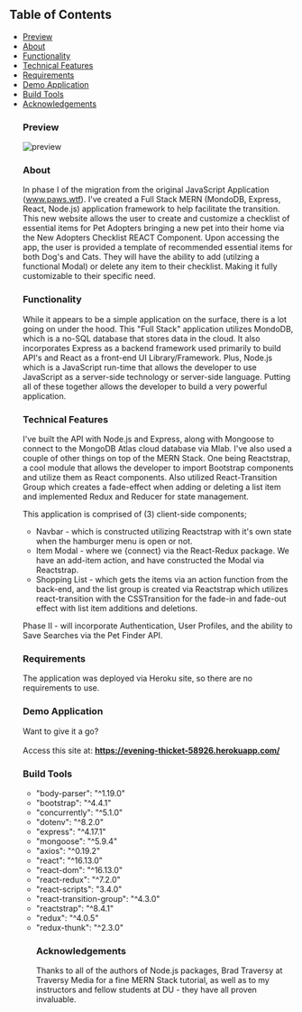 ## Table of Contents
<ul>
<li><a href="#preview">Preview</a></li>
<li><a href="#about">About</a></li>
<li><a href="#functionality">Functionality</a></li>
<li><a href="#technical-features">Technical Features</a></li>
<li><a href="#requirements">Requirements</a></li>
<li><a href="demo">Demo Application</a></li>
<li><a href="#build-tools">Build Tools</a></li>
<li><a href="#acknowledgements">Acknowledgements</a></li>

### Preview
![preview](https://github.com/sstott09/PAWS.2.2/blob/master/client/public/PAWS%20-%20New%20Adoption%20Checklist.gif?raw=true)

### About
In phase I of the migration from the original JavaScript Application (www.paws.wtf). I've created a Full Stack MERN (MondoDB, Express, React, Node.js) application framework to help facilitate the transition. This new website allows the user to create and customize a checklist of essential items for Pet Adopters bringing a new pet into their home via the New Adopters Checklist REACT Component. Upon accessing the app, the user is provided a template of recommended essential items for both Dog's and Cats. They will have the ability to add (utilzing a functional Modal) or delete any item to their checklist. Making it fully customizable to their specific need.

### Functionality
 While it appears to be a simple application on the surface, there is a lot going on under the hood. This "Full Stack" application utilizes MondoDB, which is a no-SQL database that stores data in the cloud. It also incorporates Express as a backend framework used primarily to build API's and React as a front-end UI Library/Framework. Plus, Node.js which is a JavaScript run-time that allows the developer to use JavaScript as a server-side technology or server-side language. Putting all of these together allows the developer to build a very powerful application.

### Technical Features
I've built the API with Node.js and Express, along with Mongoose to connect to the MongoDB Atlas cloud database via Mlab. I've also used a couple of other things on top of the MERN Stack. One being Reactstrap, a cool module that allows the developer to import Bootstrap components and utilize them as React components. Also utilized React-Transition Group which creates a fade-effect when adding or deleting a list item and implemented Redux and Reducer for state management. 

This application is comprised of (3) client-side components; 
* Navbar - which is constructed utilizing Reactstrap with it's own state when the hamburger menu is open or not.
* Item Modal - where we {connect} via the React-Redux package.  We have an add-item action, and have constructed the Modal via Reactstrap.
* Shopping List - which gets the items via an action function from the back-end, and the list group is created via Reactstrap which utilizes react-transition with the CSSTransition for the fade-in and fade-out effect with list item additions and deletions.

Phase II - will incorporate Authentication, User Profiles, and the ability to Save Searches via the Pet Finder API.

### Requirements
The application was deployed via Heroku site, so there are no requirements to use. 

### Demo Application
Want to give it a go?<br></br>
Access this site at: **https://evening-thicket-58926.herokuapp.com/**

### Build Tools
<ul>
<li>"body-parser": "^1.19.0"</li>
<li>"bootstrap": "^4.4.1"</li>
<li>"concurrently": "^5.1.0"</li>
<li>"dotenv": "^8.2.0"</li>
<li>"express": "^4.17.1"</li>
<li>"mongoose": "^5.9.4"</li>
<li>"axios": "^0.19.2"</li>
<li>"react": "^16.13.0"</li>
<li>"react-dom": "^16.13.0"</li>
<li>"react-redux": "^7.2.0"</li>
<li>"react-scripts": "3.4.0"</li>
<li>"react-transition-group": "^4.3.0"</li>
<li>"reactstrap": "^8.4.1"</li>
<li>"redux": "^4.0.5"</li>
<li>"redux-thunk": "^2.3.0"</li>

### Acknowledgements
Thanks to all of the authors of Node.js packages, Brad Traversy at Traversy Media for a fine MERN Stack tutorial, as well as to my instructors and fellow students at DU - they have all proven invaluable.